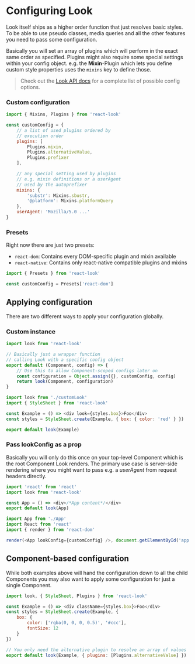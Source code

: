 # Configuring Look
Look itself ships as a higher order function that just resolves basic styles. To be able to use pseudo classes, media queries and all the other features you need to pass some configuration.

Basically you will set an array of plugins which will perform in the exact same order as specified.
Plugins might also require some special settings within your config object.
e.g. the **Mixin**-Plugin which lets you define custom style properties uses the `mixins` key to define those.
> Check out the [Look API docs](../api/Look.md) for a complete list of possible config options.

### Custom configuration
```javascript
import { Mixins, Plugins } from 'react-look'

const customConfig = {
	// a list of used plugins ordered by
	// execution order
	plugins: [
		Plugins.mixin,
		Plugins.alternativeValue,
		Plugins.prefixer
	],

	// any special setting used by plugins
	// e.g. mixin definitions or a userAgent
	// used by the autoprefixer
	mixins: {
		'substr': Mixins.sbustr,
		'@platform': Mixins.platformQuery
	},
	userAgent: 'Mozilla/5.0 ...'
}
```

### Presets
Right now there are just two presets:
* `react-dom`: Contains every DOM-specific plugin and mixin available
* `react-native`: Contains only react-native compatible plugins and mixins

```javascript
import { Presets } from 'react-look'

const customConfig = Presets['react-dom']
```

## Applying configuration
There are two different ways to apply your configuration globally.

### Custom instance
```javascript
import look from 'react-look'

// Basically just a wrapper function
// calling Look with a specific config object
export default (Component, config) => {
	// Use this to allow Component-scoped configs later on
	const configuration = Object.assign({}, customConfig, config)
	return look(Component, configuration)
}
```
```javascript
import look from './customLook'
import { StyleSheet } from 'react-look'

const Example = () => <div look={styles.box}>Foo</div>
const styles = StyleSheet.create(Example, { box: { color: 'red' } })

export default look(Example)
```

### Pass lookConfig as a prop
Basically you will only do this once on your top-level Component which is the root Component Look renders. The primary use case is server-side rendering where you might want to pass e.g. a *userAgent* from request headers directly.
```javascript
import 'react' from 'react'
import look from 'react-look'

const App = () => <div>/*App content*/</div>
export default look(App)
```
```javascript
import App from './App'
import React from 'react'
import { render } from 'react-dom'

render(<App lookConfig={customConfig} />, document.getElementById('app'))
```

## Component-based configuration
While both examples above will hand the configuration down to all the child Components you may also want to apply some configuration for just a single Component.
```javascript
import look, { StyleSheet, Plugins } from 'react-look'

const Example = () => <div className={styles.box}>Foo</div>
const styles = StyleSheet.create(Example, {
	box: {
		color: ['rgba(0, 0, 0, 0.5)', '#ccc'],
		fontSize: 12
	}
})

// You only need the alternative plugin to resolve an array of values
export default look(Example, { plugins: [Plugins.alternativeValue] })
```
